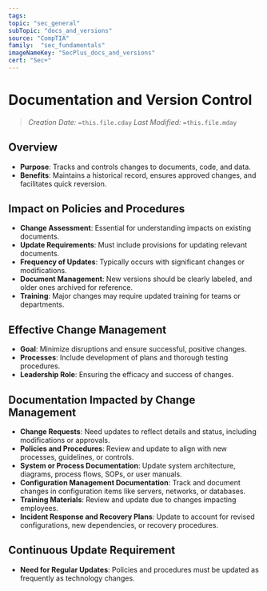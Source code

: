 ```yaml
---
tags:
topic: "sec_general"
subTopic: "docs_and_versions"
source: "CompTIA"
family:  "sec_fundamentals"
imageNameKey: "SecPlus_docs_and_versions" 
cert: "Sec+"
---
```

# Documentation and Version Control
> *Creation Date:* `=this.file.cday`
> *Last Modified:* `=this.file.mday`

## Overview
- **Purpose**: Tracks and controls changes to documents, code, and data.
- **Benefits**: Maintains a historical record, ensures approved changes, and facilitates quick reversion.

## Impact on Policies and Procedures
- **Change Assessment**: Essential for understanding impacts on existing documents.
- **Update Requirements**: Must include provisions for updating relevant documents.
- **Frequency of Updates**: Typically occurs with significant changes or modifications.
- **Document Management**: New versions should be clearly labeled, and older ones archived for reference.
- **Training**: Major changes may require updated training for teams or departments.

## Effective Change Management
- **Goal**: Minimize disruptions and ensure successful, positive changes.
- **Processes**: Include development of plans and thorough testing procedures.
- **Leadership Role**: Ensuring the efficacy and success of changes.

## Documentation Impacted by Change Management
- **Change Requests**: Need updates to reflect details and status, including modifications or approvals.
- **Policies and Procedures**: Review and update to align with new processes, guidelines, or controls.
- **System or Process Documentation**: Update system architecture, diagrams, process flows, SOPs, or user manuals.
- **Configuration Management Documentation**: Track and document changes in configuration items like servers, networks, or databases.
- **Training Materials**: Review and update due to changes impacting employees.
- **Incident Response and Recovery Plans**: Update to account for revised configurations, new dependencies, or recovery procedures.

## Continuous Update Requirement
- **Need for Regular Updates**: Policies and procedures must be updated as frequently as technology changes.
